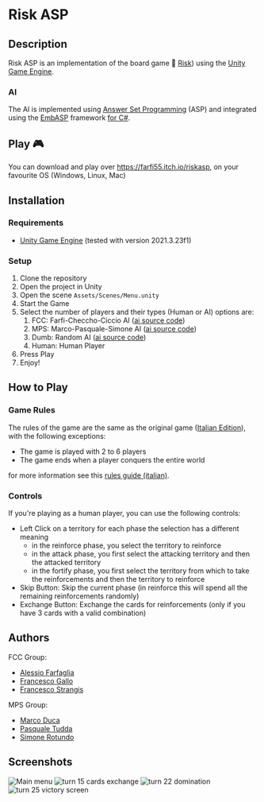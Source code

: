 # Risk ASP

## Description

Risk ASP is an implementation of the board game 🎲 [Risk](https://en.wikipedia.org/wiki/Risk_(game))) using the [Unity Game Engine](https://unity.com/).

### AI

The AI is implemented using [Answer Set Programming](https://en.wikipedia.org/wiki/Answer_set_programming) (ASP) and integrated using the [EmbASP](https://github.com/DeMaCS-UNICAL/EmbASP) framework [for C#](https://github.com/DeMaCS-UNICAL/EmbASP-CSharp/tree/master).

## Play 🎮

You can download and play over <https://farfi55.itch.io/riskasp>, on your favourite OS (Windows, Linux, Mac)

## Installation

### Requirements

- [Unity Game Engine](https://unity.com/) (tested with version 2021.3.23f1)

### Setup

1. Clone the repository
2. Open the project in Unity
3. Open the scene `Assets/Scenes/Menu.unity`
4. Start the Game
5. Select the number of players and their types (Human or AI)
   options are:
   1. FCC: Farfi-Checcho-Ciccio AI ([ai source code](./Assets/Scripts/EmbASP/AIs/FCC-group/))
   2. MPS: Marco-Pasquale-Simone AI ([ai source code](./Assets/Scripts/EmbASP/AIs/MPS-group/))
   3. Dumb: Random AI ([ai source code](./Assets/Scripts/EmbASP/AIs/dumb/))
   4. Human: Human Player
6. Press Play
7. Enjoy!

## How to Play

### Game Rules 

The rules of the game are the same as the original game ([Italian Edition](https://en.wikipedia.org/wiki/RisiKo!)), with the following exceptions:

- The game is played with 2 to 6 players
- The game ends when a player conquers the entire world

for more information see this [rules guide (italian)](https://risiko.it/wp-content/uploads/2017/10/Regolamento-Risiko.pdf).

### Controls

If you're playing as a human player, you can use the following controls:

- Left Click on a territory
  for each phase the selection has a different meaning
  - in the reinforce phase, you select the territory to reinforce
  - in the attack phase, you first select the attacking territory and then the attacked territory
  - in the fortify phase, you first select the territory from which to take the reinforcements and then the territory to reinforce
- Skip Button: Skip the current phase (in reinforce this will spend all the remaining reinforcements randomly)
- Exchange Button: Exchange the cards for reinforcements (only if you have 3 cards with a valid combination)
  
## Authors

FCC Group:

- [Alessio Farfaglia](@Farfi55)
- [Francesco Gallo](@CiccioGallo13)
- [Francesco Strangis](@checcostra)

MPS Group:

- [Marco Duca](@markducks)
- [Pasquale Tudda](@ryuk4real)
- [Simone Rotundo](@simonerotundo)

## Screenshots

![Main menu](./screenshots/main-menu.png)
![turn 15 cards exchange](./screenshots/turn-15-cards.png)
![turn 22 domination](./screenshots/turn-22-domination.png)
![turn 25 victory screen](./screenshots/turn-25-victory-screen.png)
